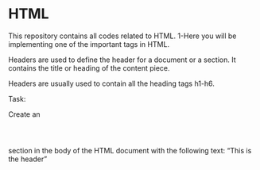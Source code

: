 # HTML
This repository contains all codes related to HTML.
1-Here you will be implementing one of the important tags in HTML.

Headers are used to define the header for a document or a section. It contains the title or heading of the content piece.

Headers are usually used to contain all the heading tags h1-h6.

Task:

Create an <header> </header> section in the body of the HTML document with the following text: “This is the header”

